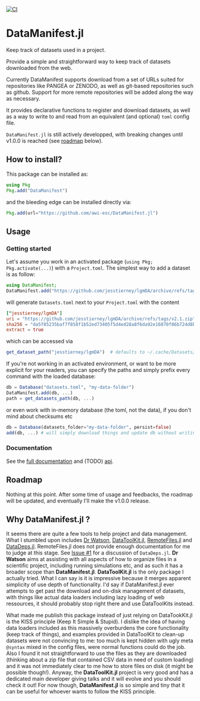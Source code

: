 [![CI](https://github.com/awi-esc/DataManifest.jl/actions/workflows/ci.yaml/badge.svg)](https://github.com/awi-esc/DataManifest.jl/actions/workflows/ci.yaml)

# DataManifest.jl

Keep track of datasets used in a project.

Provide a simple and straightforward way to keep track of datasets downloaded from the web.

Currently DataManifest supports download from a set of URLs suited for repositories like PANGEA or ZENODO, as well as git-based repositories such as github. Support for more remote repositories will be added along the way as necessary.

It provides declarative functions to register and download datasets, as well as a way to write to and read from an equivalent (and optional) `toml` config file.

`DataManifest.jl` is still actively developped, with breaking changes until v1.0.0 is reached (see [roadmap](#roadmap) below).

## How to install?

This package can be installed as:
```julia
using Pkg
Pkg.add("DataManifest")
```
and the bleeding edge can be installed directly via:

```julia
Pkg.add(url="https://github.com/awi-esc/DataManifest.jl")
```

## Usage

### Getting started

Let's assume you work in an activated package (`using Pkg; Pkg.activate(...)`) with a `Project.toml`.
The simplest way to add a dataset is as follow:

```julia
using DataManifest;
DataManifest.add("https://github.com/jesstierney/lgmDA/archive/refs/tags/v2.1.zip"; extract=true, name="jesstierney/lgmDA")
```
will generate `Datasets.toml` next to your `Project.toml` with the content

```toml
["jesstierney/lgmDA"]
uri = "https://github.com/jesstierney/lgmDA/archive/refs/tags/v2.1.zip"
sha256 = "da5f85235baf7f858f1b52ed73405f5d4ed28a8f6da92e16070f86b724d8bb25"
extract = true
```

which can be accessed via
```julia
get_dataset_path("jesstierney/lgmDA")  # defaults to ~/.cache/Datasets/...
```

If you're not working in an activated environment, or want to be more explicit for your readers, you can specify the paths and simply prefix every command with the loaded database:
```julia
db = Database("datasets.toml", "my-data-folder")
DataManifest.add(db, ...)
path = get_datasets_path(db, ...)
```

or even work with in-memory database (the toml, not the data), if you don't mind about checksums etc
```julia
db = Database(datasets_folder="my-data-folder", persist=false)
add(db, ...) # will simply download things and update db without writing any toml to disk
```

### Documentation

See the [full documentation](/docs/doc.md) and (TODO) [api](/docs/api.md).


## Roadmap

Nothing at this point. After some time of usage and feedbacks, the roadmap will be updated, and eventually I'll make the v1.0.0 release.

## Why DataManifest.jl ?

It seems there are quite a few tools to help project and data management. What I stumbled upon includes [Dr Watson](https://juliadynamics.github.io/DrWatson.jl/dev/), [DataToolKit.jl](https://discourse.julialang.org/t/ann-datatoolkit-jl-reproducible-flexible-and-convenient-data-management/104757), [RemoteFiles.jl](https://github.com/helgee/RemoteFiles.jl) and [DataDeps.jl](https://github.com/oxinabox/DataDeps.jl). RemoteFiles.jl does not provide enough documentation for me to judge at this stage. See [Issue #1](https://github.com/awi-esc/DataManifest.jl/issues/1) for a discussion of `DataDeps.jl`.  **Dr Watson** aims at assisting with all aspects of how to organize files in a scientific project, including running simulations etc, and as such it has a broader scope than **DataManifest.jl**. **DataToolKit.jl** is the only package I actually tried. What I can say is it is impressive because it merges apparent simplicity of use depth of functionality. I'd say if DataManifest.jl ever attempts to get past the download and on-disk management of datasets, with things like actual data loaders including lazy loading of web ressources, it should probably stop right there and use DataToolKits instead.

What made me publish this package instead of just relying on DataTookKit.jl is the KISS principle (Keep It Simple & Stupid). I dislike the idea of having data loaders included as this massively overburdens the core functionality (keep track of things), and examples provided in DataToolKit to clean-up datasets were not convincing to me: too much is kept hidden with ugly meta `@syntax` mixed in the config files, were normal functions could do the job. Also I found it not straightforward to use the files as they are downloaded (thinking about a zip file that contained CSV data in need of custom loading) and it was not immediately clear to me how to store files on disk (it might be possible though!). Anyway, the **DataToolKit.jl** project is very good and has a dedicated main developer giving talks and it will evolve and you should check it out! For now though, **DataManifest.jl** is so simple and tiny that it can be useful for whoever wants to follow the KISS principle.
